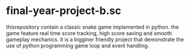 # final-year-project-b.sc
thisrepository contain a classic snake game implemented in python.  the game feature real time score tracking, high score saving and  smooth gameplay mechanics. it is  a bigginer friendly project that demonstrate the use of python programming game loop and event handling.
